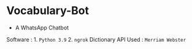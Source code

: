 # Vocabulary-Bot
- A WhatsApp Chatbot



Software : 1. ```Python 3.9```
           2. ```ngrok```
Dictionary API Used : ```Merriam Webster```
   
